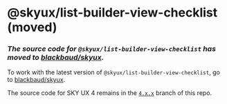 # @skyux/list-builder-view-checklist (moved)

### *The source code for `@skyux/list-builder-view-checklist` has moved to [blackbaud/skyux](https://github.com/blackbaud/skyux).*

To work with the latest version of `@skyux/list-builder-view-checklist`, go to [blackbaud/skyux](https://github.com/blackbaud/skyux).

The source code for SKY UX 4 remains in the [`4.x.x`](https://github.com/blackbaud/skyux-list-builder-view-checklist/tree/4.x.x) branch of this repo.
